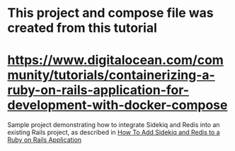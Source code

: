 # This project and compose file was created from this tutorial
# https://www.digitalocean.com/community/tutorials/containerizing-a-ruby-on-rails-application-for-development-with-docker-compose

Sample project demonstrating how to integrate Sidekiq and Redis into an existing Rails project, as described in [How To Add Sidekiq and Redis to a Ruby on Rails Application](https://www.digitalocean.com/community/tutorials/how-to-add-sidekiq-and-redis-to-a-ruby-on-rails-application)
